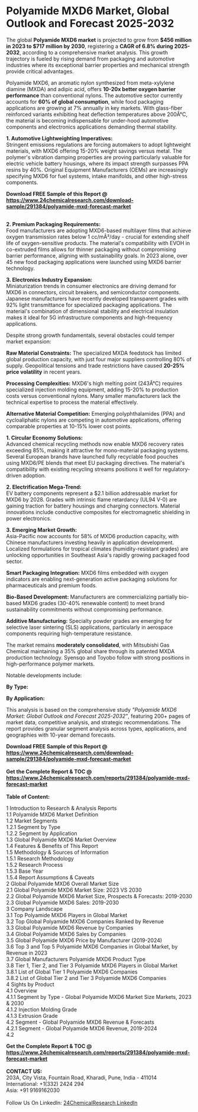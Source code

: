 <h1>Polyamide MXD6 Market, Global Outlook and Forecast 2025-2032</h1><p>The global <strong>Polyamide MXD6 market</strong> is projected to grow from <strong>$456 million in 2023 to $717 million by 2030</strong>, registering a <strong>CAGR of 6.8% during 2025-2032</strong>, according to a comprehensive market analysis. This growth trajectory is fueled by rising demand from packaging and automotive industries where its exceptional barrier properties and mechanical strength provide critical advantages.</p><p>Polyamide MXD6, an aromatic nylon synthesized from meta-xylylene diamine (MXDA) and adipic acid, offers <strong>10-20x better oxygen barrier performance</strong> than conventional nylons. The automotive sector currently accounts for <strong>60% of global consumption</strong>, while food packaging applications are growing at 7% annually in key markets. With glass-fiber reinforced variants exhibiting heat deflection temperatures above 200Â°C, the material is becoming indispensable for under-hood automotive components and electronics applications demanding thermal stability.</p><p><strong>1. Automotive Lightweighting Imperatives:</strong><br>
Stringent emissions regulations are forcing automakers to adopt lightweight materials, with MXD6 offering 15-20% weight savings versus metal. The polymer's vibration damping properties are proving particularly valuable for electric vehicle battery housings, where its impact strength surpasses PPA resins by 40%. Original Equipment Manufacturers (OEMs) are increasingly specifying MXD6 for fuel systems, intake manifolds, and other high-stress components.</p><div><b>Download FREE Sample of this Report @ 
            <a href="https://www.24chemicalresearch.com/download-sample/291384/polyamide-mxd-forecast-market">
            https://www.24chemicalresearch.com/download-sample/291384/polyamide-mxd-forecast-market</a></b></div><br><p><strong>2. Premium Packaging Requirements:</strong><br>
Food manufacturers are adopting MXD6-based multilayer films that achieve oxygen transmission rates below 1 cc/mÂ²/day - crucial for extending shelf life of oxygen-sensitive products. The material's compatibility with EVOH in co-extruded films allows for thinner packaging without compromising barrier performance, aligning with sustainability goals. In 2023 alone, over 45 new food packaging applications were launched using MXD6 barrier technology.</p><p><strong>3. Electronics Industry Expansion:</strong><br>
Miniaturization trends in consumer electronics are driving demand for MXD6 in connectors, circuit breakers, and semiconductor components. Japanese manufacturers have recently developed transparent grades with 92% light transmittance for specialized packaging applications. The material's combination of dimensional stability and electrical insulation makes it ideal for 5G infrastructure components and high-frequency applications.</p><p>Despite strong growth fundamentals, several obstacles could temper market expansion:</p><p><strong>Raw Material Constraints:</strong> The specialized MXDA feedstock has limited global production capacity, with just four major suppliers controlling 80% of supply. Geopolitical tensions and trade restrictions have caused <strong>20-25% price volatility</strong> in recent years.</p><p><strong>Processing Complexities:</strong> MXD6's high melting point (243Â°C) requires specialized injection molding equipment, adding 15-20% to production costs versus conventional nylons. Many smaller manufacturers lack the technical expertise to process the material effectively.</p><p><strong>Alternative Material Competition:</strong> Emerging polyphthalamides (PPA) and cycloaliphatic nylons are competing in automotive applications, offering comparable properties at 10-15% lower cost points.</p><p><strong>1. Circular Economy Solutions:</strong><br>
Advanced chemical recycling methods now enable MXD6 recovery rates exceeding 85%, making it attractive for mono-material packaging systems. Several European brands have launched fully recyclable food pouches using MXD6/PE blends that meet EU packaging directives. The material's compatibility with existing recycling streams positions it well for regulatory-driven adoption.</p><p><strong>2. Electrification Mega-Trend:</strong><br>
EV battery components represent a $2.1 billion addressable market for MXD6 by 2028. Grades with intrinsic flame retardancy (UL94 V-0) are gaining traction for battery housings and charging connectors. Material innovations include conductive composites for electromagnetic shielding in power electronics.</p><p><strong>3. Emerging Market Growth:</strong><br>
Asia-Pacific now accounts for 58% of MXD6 production capacity, with Chinese manufacturers investing heavily in application development. Localized formulations for tropical climates (humidity-resistant grades) are unlocking opportunities in Southeast Asia's rapidly growing packaged food sector.</p><p><strong>Smart Packaging Integration:</strong> MXD6 films embedded with oxygen indicators are enabling next-generation active packaging solutions for pharmaceuticals and premium foods.</p><p><strong>Bio-Based Development:</strong> Manufacturers are commercializing partially bio-based MXD6 grades (30-40% renewable content) to meet brand sustainability commitments without compromising performance.</p><p><strong>Additive Manufacturing:</strong> Specialty powder grades are emerging for selective laser sintering (SLS) applications, particularly in aerospace components requiring high-temperature resistance.</p><p>The market remains <strong>moderately consolidated</strong>, with Mitsubishi Gas Chemical maintaining a 35% global share through its patented MXDA production technology. Syensqo and Toyobo follow with strong positions in high-performance polymer markets.</p><p>Notable developments include:</p><p><strong>By Type:</strong></p><p><strong>By Application:</strong></p><p>This analysis is based on the comprehensive study <em>"Polyamide MXD6 Market: Global Outlook and Forecast 2025-2032"</em>, featuring 200+ pages of market data, competitive analysis, and strategic recommendations. The report provides granular segment analysis across types, applications, and geographies with 10-year demand forecasts.</p><div><b>Download FREE Sample of this Report @ 
            <a href="https://www.24chemicalresearch.com/download-sample/291384/polyamide-mxd-forecast-market">
            https://www.24chemicalresearch.com/download-sample/291384/polyamide-mxd-forecast-market</a></b></div><br><div><b>Get the Complete Report & TOC @ 
            <a href="https://www.24chemicalresearch.com/reports/291384/polyamide-mxd-forecast-market">
            https://www.24chemicalresearch.com/reports/291384/polyamide-mxd-forecast-market</a></b></div><br>
            <b>Table of Content:</b><p>1 Introduction to Research & Analysis Reports<br />
 1.1 Polyamide MXD6 Market Definition<br />
 1.2 Market Segments<br />
 1.2.1 Segment by Type<br />
 1.2.2 Segment by Application<br />
 1.3 Global Polyamide MXD6 Market Overview<br />
 1.4 Features & Benefits of This Report<br />
 1.5 Methodology & Sources of Information<br />
 1.5.1 Research Methodology<br />
 1.5.2 Research Process<br />
 1.5.3 Base Year<br />
 1.5.4 Report Assumptions & Caveats<br />
2 Global Polyamide MXD6 Overall Market Size<br />
 2.1 Global Polyamide MXD6 Market Size: 2023 VS 2030<br />
 2.2 Global Polyamide MXD6 Market Size, Prospects & Forecasts: 2019-2030<br />
 2.3 Global Polyamide MXD6 Sales: 2019-2030<br />
3 Company Landscape<br />
 3.1 Top Polyamide MXD6 Players in Global Market<br />
 3.2 Top Global Polyamide MXD6 Companies Ranked by Revenue<br />
 3.3 Global Polyamide MXD6 Revenue by Companies<br />
 3.4 Global Polyamide MXD6 Sales by Companies<br />
 3.5 Global Polyamide MXD6 Price by Manufacturer (2019-2024)<br />
 3.6 Top 3 and Top 5 Polyamide MXD6 Companies in Global Market, by Revenue in 2023<br />
 3.7 Global Manufacturers Polyamide MXD6 Product Type<br />
 3.8 Tier 1, Tier 2, and Tier 3 Polyamide MXD6 Players in Global Market<br />
 3.8.1 List of Global Tier 1 Polyamide MXD6 Companies<br />
 3.8.2 List of Global Tier 2 and Tier 3 Polyamide MXD6 Companies<br />
4 Sights by Product<br />
 4.1 Overview<br />
 4.1.1 Segment by Type - Global Polyamide MXD6 Market Size Markets, 2023 & 2030<br />
 4.1.2 Injection Molding Grade<br />
 4.1.3 Extrusion Grade<br />
 4.2 Segment - Global Polyamide MXD6 Revenue & Forecasts<br />
 4.2.1 Segment - Global Polyamide MXD6 Revenue, 2019-2024<br />
 4.2</p><div><b>Get the Complete Report & TOC @ 
            <a href="https://www.24chemicalresearch.com/reports/291384/polyamide-mxd-forecast-market">
            https://www.24chemicalresearch.com/reports/291384/polyamide-mxd-forecast-market</a></b></div><br><b>CONTACT US:</b><br>
            203A, City Vista, Fountain Road, Kharadi, Pune, India - 411014<br>
            International: +1(332) 2424 294<br>
            Asia: +91 9169162030 <br><br>
            Follow Us On LinkedIn: <a href="https://www.linkedin.com/company/24chemicalresearch/">24ChemicalResearch LinkedIn</a>